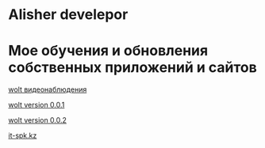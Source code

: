 # Alisher develepor
# Мое обучения и обновления собственных приложений и сайтов 

[wolt видеонаблюдения](https://aleshka1209.github.io/src/index.html)

[wolt version 0.0.1](https://aleshka1209.github.io/wolt/index.html)

[wolt version 0.0.2](https://aleshka1209.github.io/wolt%200.0.2/index.html)

[it-spk.kz](https://aleshka1209.github.io/it-source/index.html)


